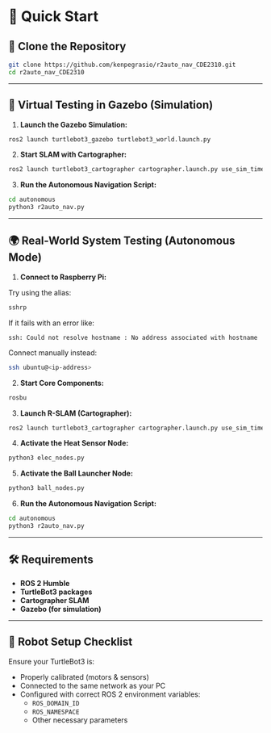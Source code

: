 
# 🚀 Quick Start

## 📁 Clone the Repository

```bash
git clone https://github.com/kenpegrasio/r2auto_nav_CDE2310.git
cd r2auto_nav_CDE2310
```

---

## 🧪 Virtual Testing in Gazebo (Simulation)

1. **Launch the Gazebo Simulation:**

```bash
ros2 launch turtlebot3_gazebo turtlebot3_world.launch.py
```

2. **Start SLAM with Cartographer:**

```bash
ros2 launch turtlebot3_cartographer cartographer.launch.py use_sim_time:=True
```

3. **Run the Autonomous Navigation Script:**

```bash
cd autonomous
python3 r2auto_nav.py
```

---

## 🌍 Real-World System Testing (Autonomous Mode)

1. **Connect to Raspberry Pi:**

Try using the alias:

```bash
sshrp
```

If it fails with an error like:

```
ssh: Could not resolve hostname : No address associated with hostname
```

Connect manually instead:

```bash
ssh ubuntu@<ip-address>
```

2. **Start Core Components:**

```bash
rosbu
```

3. **Launch R-SLAM (Cartographer):**

```bash
ros2 launch turtlebot3_cartographer cartographer.launch.py use_sim_time:=True
```

4. **Activate the Heat Sensor Node:**

```bash
python3 elec_nodes.py
```

5. **Activate the Ball Launcher Node:**

```bash
python3 ball_nodes.py
```

6. **Run the Autonomous Navigation Script:**

```bash
cd autonomous
python3 r2auto_nav.py
```

---

## 🛠 Requirements

- **ROS 2 Humble**
- **TurtleBot3 packages**
- **Cartographer SLAM**
- **Gazebo (for simulation)**

---

## 🤖 Robot Setup Checklist

Ensure your TurtleBot3 is:

- Properly calibrated (motors & sensors)
- Connected to the same network as your PC
- Configured with correct ROS 2 environment variables:
  - `ROS_DOMAIN_ID`
  - `ROS_NAMESPACE`
  - Other necessary parameters